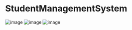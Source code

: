 ﻿# StudentManagementSystem
![image](https://github.com/user-attachments/assets/a12675f4-5326-4862-b41c-7a12b1c6c482)
![image](https://github.com/user-attachments/assets/0982e514-e2cb-4c9c-869f-dc828d4390cd)
![image](https://github.com/user-attachments/assets/5e03cfc5-bb71-4157-b7c1-1ba200c1b675)
